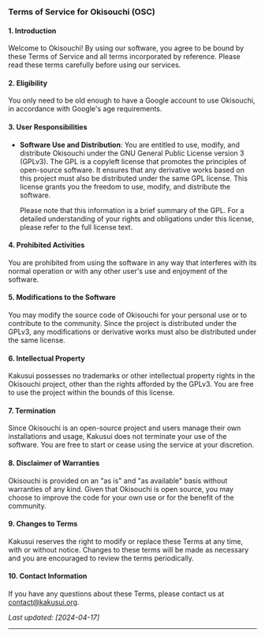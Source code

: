 ### Terms of Service for Okisouchi (OSC)

#### 1. Introduction
Welcome to Okisouchi! By using our software, you agree to be bound by these Terms of Service and all terms incorporated by reference. Please read these terms carefully before using our services.

#### 2. Eligibility
You only need to be old enough to have a Google account to use Okisouchi, in accordance with Google's age requirements.

#### 3. User Responsibilities
- **Software Use and Distribution**: You are entitled to use, modify, and distribute Okisouchi under the GNU General Public License version 3 (GPLv3). The GPL is a copyleft license that promotes the principles of open-source software. It ensures that any derivative works based on this project must also be distributed under the same GPL license. This license grants you the freedom to use, modify, and distribute the software.
  
  Please note that this information is a brief summary of the GPL. For a detailed understanding of your rights and obligations under this license, please refer to the full license text.

#### 4. Prohibited Activities
You are prohibited from using the software in any way that interferes with its normal operation or with any other user's use and enjoyment of the software.

#### 5. Modifications to the Software
You may modify the source code of Okisouchi for your personal use or to contribute to the community. Since the project is distributed under the GPLv3, any modifications or derivative works must also be distributed under the same license.

#### 6. Intellectual Property
Kakusui possesses no trademarks or other intellectual property rights in the Okisouchi project, other than the rights afforded by the GPLv3. You are free to use the project within the bounds of this license.

#### 7. Termination
Since Okisouchi is an open-source project and users manage their own installations and usage, Kakusui does not terminate your use of the software. You are free to start or cease using the service at your discretion.

#### 8. Disclaimer of Warranties
Okisouchi is provided on an "as is" and "as available" basis without warranties of any kind. Given that Okisouchi is open source, you may choose to improve the code for your own use or for the benefit of the community.

#### 9. Changes to Terms
Kakusui reserves the right to modify or replace these Terms at any time, with or without notice. Changes to these terms will be made as necessary and you are encouraged to review the terms periodically.

#### 10. Contact Information
If you have any questions about these Terms, please contact us at [contact@kakusui.org](mailto:contact@kakusui.org).

_Last updated: [2024-04-17]_

---